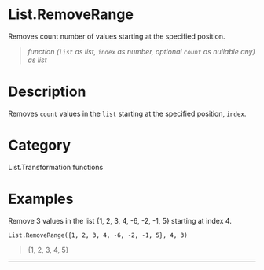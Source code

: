 ﻿# List.RemoveRange
Removes count number of values starting at the specified position.
> _function (<code>list</code> as list, <code>index</code> as number, optional <code>count</code> as nullable any) as list_
# Description 
Removes <code>count</code> values in the <code>list</code> starting at the specified position, <code>index</code>.
# Category 
List.Transformation functions
# Examples 
Remove 3 values in the list {1, 2, 3, 4, -6, -2, -1, 5} starting at index 4.
```
List.RemoveRange({1, 2, 3, 4, -6, -2, -1, 5}, 4, 3)
```
> {1, 2, 3, 4, 5}
***
